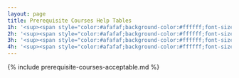 ```yaml
---
layout: page
title: Prerequisite Courses Help Tables
1h: '<sup><span style="color:#afafaf;background-color:#ffffff;font-size:90%;border:1px solid #D8D3FF;border-radius:100%;padding:0rem .3rem 0rem .25rem;margin-left:.15rem;">1</span></sup>'
2h: '<sup><span style="color:#afafaf;background-color:#ffffff;font-size:90%;border:1px solid #D8D3FF;border-radius:100%;padding:0rem .3rem 0rem .25rem;margin-left:.15rem;">2</span></sup>'
3h: '<sup><span style="color:#afafaf;background-color:#ffffff;font-size:90%;border:1px solid #D8D3FF;border-radius:100%;padding:0rem .3rem 0rem .25rem;margin-left:.15rem;">3</span></sup>'
4h: '<sup><span style="color:#afafaf;background-color:#ffffff;font-size:90%;border:1px solid #D8D3FF;border-radius:100%;padding:0rem .3rem 0rem .25rem;margin-left:.15rem;">4</span></sup>'
---
```


{% include prerequisite-courses-acceptable.md %}
